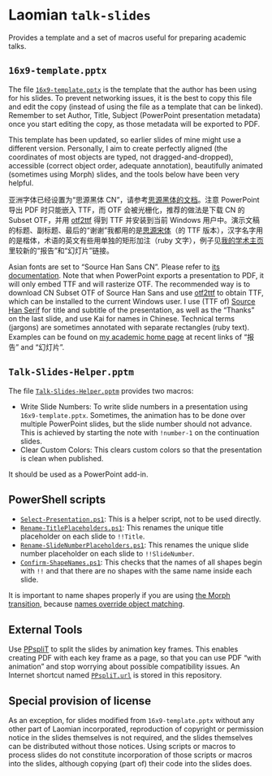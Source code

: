 # Laomian `talk-slides`

Provides a template and a set of macros useful for preparing academic talks.

## `16x9-template.pptx`

The file [`16x9-template.pptx`](16x9-template.pptx) is the template that the author has been using for his slides. To prevent networking issues, it is the best to copy this file and edit the copy (instead of using the file as a template that can be linked). Remember to set Author, Title, Subject (PowerPoint presentation metadata) once you start editing the copy, as those metadata will be exported to PDF.

This template has been updated, so earlier slides of mine might use a different version. Personally, I aim to create perfectly aligned (the coordinates of most objects are typed, not dragged-and-dropped), accessible (correct object order, adequate annotation), beautifully animated (sometimes using Morph) slides, and the tools below have been very helpful.

亚洲字体已经设置为“思源黑体 CN”，请参考[思源黑体的文档](https://github.com/adobe-fonts/source-han-sans/blob/master/README-CN.md)。注意 PowerPoint 导出 PDF 时只能嵌入 TTF，而 OTF 会被光栅化，推荐的做法是下载 CN 的 Subset OTF，并用 [otf2ttf](https://pypi.org/project/otf2ttf/) 得到 TTF 并安装到当前 Windows 用户中。演示文稿的标题、副标题、最后的“谢谢”我都用的是[思源宋体](https://github.com/adobe-fonts/source-han-serif)（的 TTF 版本），汉字名字用的是楷体，术语的英文有些用单独的矩形加注（ruby 文字），例子见[我的学术主页](https://luoji.bio/)里较新的“报告”和“幻灯片”链接。

Asian fonts are set to “Source Han Sans CN”. Please refer to [its documentation](https://github.com/adobe-fonts/source-han-sans). Note that when PowerPoint exports a presentation to PDF, it will only embed TTF and will rasterize OTF. The recommended way is to download CN Subset OTF of Source Han Sans and use [otf2ttf](https://pypi.org/project/otf2ttf/) to obtain TTF, which can be installed to the current Windows user. I use (TTF of) [Source Han Serif](https://github.com/adobe-fonts/source-han-serif) for title and subtitle of the presentation, as well as the “Thanks” on the last slide, and use Kai for names in Chinese. Technical terms (jargons) are sometimes annotated with separate rectangles (ruby text). Examples can be found on [my academic home page](https://luoji.bio/) at recent links of “报告” and “幻灯片”.

## `Talk-Slides-Helper.pptm`

The file [`Talk-Slides-Helper.pptm`](Talk-Slides-Helper.pptm) provides two macros:

- Write Slide Numbers: To write slide numbers in a presentation using `16x9-template.pptx`. Sometimes, the animation has to be done over multiple PowerPoint slides, but the slide number should not advance. This is achieved by starting the note with `!number-1` on the continuation slides.
- Clear Custom Colors: This clears custom colors so that the presentation is clean when published.

It should be used as a PowerPoint add-in.

## PowerShell scripts

- [`Select-Presentation.ps1`](Select-Presentation.ps1): This is a helper script, not to be used directly.
- [`Rename-TitlePlaceholders.ps1`](Rename-TitlePlaceholders.ps1): This renames the unique title placeholder on each slide to `!!Title`.
- [`Rename-SlideNumberPlaceholders.ps1`](Rename-SlideNumberPlaceholders.ps1): This renames the unique slide number placeholder on each slide to `!!SlideNumber`.
- [`Confirm-ShapeNames.ps1`](Confirm-ShapeNames.ps1): This checks that the names of all shapes begin with `!!` and that there are no shapes with the same name inside each slide.

It is important to name shapes properly if you are using [the Morph transition](https://support.microsoft.com/en-us/office/use-the-morph-transition-in-powerpoint-8dd1c7b2-b935-44f5-a74c-741d8d9244ea), because [names override object matching](https://support.microsoft.com/en-us/office/morph-transition-tips-and-tricks-bc7f48ff-f152-4ee8-9081-d3121788024f).

## External Tools

Use [PPspliT](https://github.com/maxonthegit/PPspliT) to split the slides by animation key frames. This enables creating PDF with each key frame as a page, so that you can use PDF “with animation” and stop worrying about possible compatibility issues. An Internet shortcut named [`PPspliT.url`](PPspliT.url) is stored in this repository.

## Special provision of license

As an exception, for slides modified from `16x9-template.pptx` without any other part of Laomian incorporated, reproduction of copyright or permission notice in the slides themselves is not required, and the slides themselves can be distributed without those notices. Using scripts or macros to process slides do not constitute incorporation of those scripts or macros into the slides, although copying (part of) their code into the slides does.
